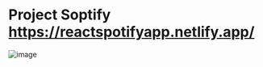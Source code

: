 # Project Soptify https://reactspotifyapp.netlify.app/
![image](https://user-images.githubusercontent.com/58084805/148913584-54cd1081-a615-4bbe-94e3-70b0f8da6a65.png)
